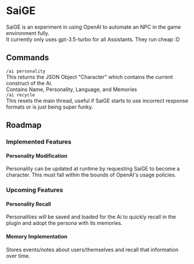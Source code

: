 # SaiGE
SaiGE is an experiment in using OpenAI to automate an NPC in the game environment fully. \
It currently only uses gpt-3.5-turbo for all Assistants. They run cheap :D
## Commands
`/ai personality`\
This returns the JSON Object "Character" which contains the current construct of the Ai. \
Contains Name, Personality, Language, and Memories\
`/ai recycle`\
This resets the main thread, useful if SaiGE starts to use incorrect response formats or is just being super funky. 
## Roadmap
### Implemented Features
#### Personality Modification
Personality can be updated at runtime by requesting SaiGE to become a character. This must fall within the bounds of OpenAI's usage policies.
### Upcoming Features
#### Personality Recall
Personalities will be saved and loaded for the Ai to quickly recall in the plugin and adopt the persona with its memories. 

#### Memory Implementation
Stores events/notes about users/themselves and recall that information over time. 
